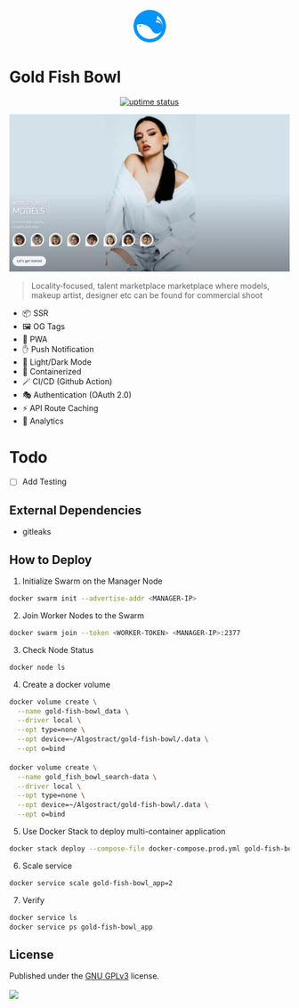 <p align="center">
  <img src="./public/logo.png" lt="Logo" width="65" />
<p>

# Gold Fish Bowl

<p align="center">
  <a href="https://shirsendu-bairagi.betteruptime.com">
    <img src="https://uptime.betterstack.com/status-badges/v3/monitor/10aqw.svg" alt="uptime status">
  </a>
</p>

![Landing](public/previews/landing.webp)

> Locality‑focused, talent marketplace marketplace where models, makeup artist, designer etc can be found for commercial shoot

- 📦 SSR
- 🖼️ OG Tags
- 🚀 PWA
- ✋ Push Notification
- 🌙 Light/Dark Mode
- 🐋 Containerized
- 🪄 CI/CD (Github Action)
- 🎭 Authentication (OAuth 2.0)
- ⚡️ API Route Caching
- 📐 Analytics

# Todo

- [ ] Add Testing

## External Dependencies

- gitleaks

## How to Deploy

1. Initialize Swarm on the Manager Node

```bash
docker swarm init --advertise-addr <MANAGER-IP>
```

2. Join Worker Nodes to the Swarm

```bash
docker swarm join --token <WORKER-TOKEN> <MANAGER-IP>:2377
```

3. Check Node Status

```bash
docker node ls
```

4. Create a docker volume

```bash
docker volume create \
  --name gold-fish-bowl_data \
  --driver local \
  --opt type=none \
  --opt device=~/Algostract/gold-fish-bowl/.data \
  --opt o=bind

docker volume create \
  --name gold_fish_bowl_search-data \
  --driver local \
  --opt type=none \
  --opt device=~/Algostract/gold-fish-bowl/.data \
  --opt o=bind
```

5. Use Docker Stack to deploy multi-container application

```bash
docker stack deploy --compose-file docker-compose.prod.yml gold-fish-bowl
```

6. Scale service

```bash
docker service scale gold-fish-bowl_app=2
```

7. Verify

```bash
docker service ls
docker service ps gold-fish-bowl_app
```

## License

Published under the [GNU GPLv3](https://github.com/Algostract/gold-fish-bowl/blob/main/LICENSE) license.
<br><br>
<a href="https://github.com/Algostract/gold-fish-bowl/graphs/contributors">
<img src="https://contrib.rocks/image?repo=Algostract/gold-fish-bowl" />
</a>
